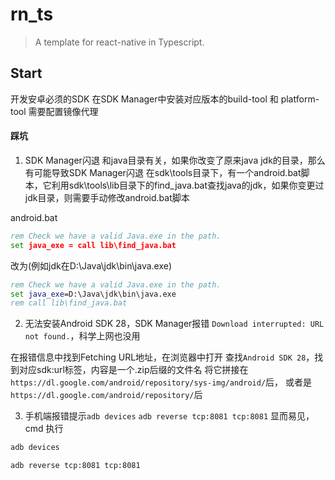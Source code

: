 # rn_ts

> A template for react-native in Typescript.

## Start

开发安卓必须的SDK
在SDK Manager中安装对应版本的build-tool 和 platform-tool
需要配置镜像代理

#### 踩坑
1. SDK Manager闪退
和java目录有关，如果你改变了原来java jdk的目录，那么有可能导致SDK Manager闪退
在sdk\tools目录下，有一个android.bat脚本，它利用sdk\tools\lib目录下的find_java.bat查找java的jdk，如果你变更过jdk目录，则需要手动修改android.bat脚本

android.bat
```bat
rem Check we have a valid Java.exe in the path.
set java_exe = call lib\find_java.bat
```
改为(例如jdk在D:\Java\jdk\bin\java.exe)
```bat
rem Check we have a valid Java.exe in the path.
set java_exe=D:\Java\jdk\bin\java.exe
rem call lib\find_java.bat
```

2. 无法安装Android SDK 28，SDK Manager报错 `Download interrupted: URL not found.`，科学上网也没用

在报错信息中找到Fetching URL地址，在浏览器中打开
查找`Android SDK 28`，找到对应sdk:url标签，内容是一个.zip后缀的文件名
将它拼接在`https://dl.google.com/android/repository/sys-img/android/`后，
或者是`https://dl.google.com/android/repository/`后

3. 手机端报错提示`adb devices` `adb reverse tcp:8081 tcp:8081`
显而易见，cmd 执行

```bash
adb devices

adb reverse tcp:8081 tcp:8081
```